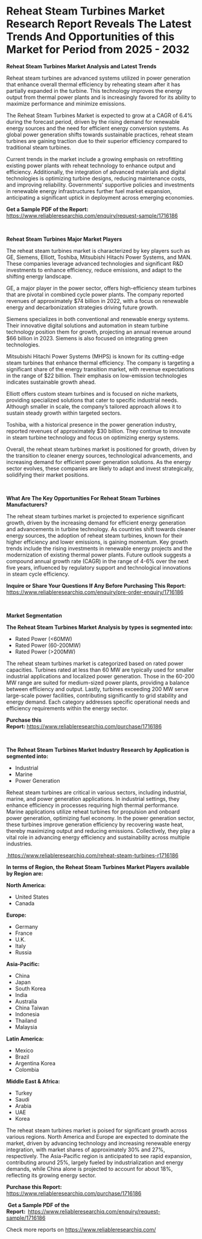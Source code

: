 <p><h1>Reheat Steam Turbines Market Research Report Reveals The Latest Trends And Opportunities of this Market for Period from 2025 - 2032</h1></p><p><strong>Reheat Steam Turbines Market Analysis and Latest Trends</strong></p>
<p><p>Reheat steam turbines are advanced systems utilized in power generation that enhance overall thermal efficiency by reheating steam after it has partially expanded in the turbine. This technology improves the energy output from thermal power plants and is increasingly favored for its ability to maximize performance and minimize emissions.</p><p>The Reheat Steam Turbines Market is expected to grow at a CAGR of 6.4% during the forecast period, driven by the rising demand for renewable energy sources and the need for efficient energy conversion systems. As global power generation shifts towards sustainable practices, reheat steam turbines are gaining traction due to their superior efficiency compared to traditional steam turbines. </p><p>Current trends in the market include a growing emphasis on retrofitting existing power plants with reheat technology to enhance output and efficiency. Additionally, the integration of advanced materials and digital technologies is optimizing turbine designs, reducing maintenance costs, and improving reliability. Governments' supportive policies and investments in renewable energy infrastructures further fuel market expansion, anticipating a significant uptick in deployment across emerging economies.</p></p>
<p><strong>Get a Sample PDF of the Report:&nbsp;</strong> <a href="https://www.reliableresearchiq.com/enquiry/request-sample/1716186?utm_campaign=2580&utm_medium=2&utm_source=Github&utm_content=ia&utm_term=28032025&utm_id=reheat-steam-turbines">https://www.reliableresearchiq.com/enquiry/request-sample/1716186</a></p>
<p>&nbsp;</p>
<p><strong>Reheat Steam Turbines Major Market Players</strong></p>
<p><p>The reheat steam turbines market is characterized by key players such as GE, Siemens, Elliott, Toshiba, Mitsubishi Hitachi Power Systems, and MAN. These companies leverage advanced technologies and significant R&D investments to enhance efficiency, reduce emissions, and adapt to the shifting energy landscape.</p><p>GE, a major player in the power sector, offers high-efficiency steam turbines that are pivotal in combined cycle power plants. The company reported revenues of approximately $74 billion in 2022, with a focus on renewable energy and decarbonization strategies driving future growth.</p><p>Siemens specializes in both conventional and renewable energy systems. Their innovative digital solutions and automation in steam turbine technology position them for growth, projecting an annual revenue around $66 billion in 2023. Siemens is also focused on integrating green technologies.</p><p>Mitsubishi Hitachi Power Systems (MHPS) is known for its cutting-edge steam turbines that enhance thermal efficiency. The company is targeting a significant share of the energy transition market, with revenue expectations in the range of $22 billion. Their emphasis on low-emission technologies indicates sustainable growth ahead.</p><p>Elliott offers custom steam turbines and is focused on niche markets, providing specialized solutions that cater to specific industrial needs. Although smaller in scale, the company’s tailored approach allows it to sustain steady growth within targeted sectors.</p><p>Toshiba, with a historical presence in the power generation industry, reported revenues of approximately $30 billion. They continue to innovate in steam turbine technology and focus on optimizing energy systems.</p><p>Overall, the reheat steam turbines market is positioned for growth, driven by the transition to cleaner energy sources, technological advancements, and increasing demand for efficient power generation solutions. As the energy sector evolves, these companies are likely to adapt and invest strategically, solidifying their market positions.</p></p>
<p>&nbsp;</p>
<p><strong>What Are The Key Opportunities For Reheat Steam Turbines Manufacturers?</strong></p>
<p><p>The reheat steam turbines market is projected to experience significant growth, driven by the increasing demand for efficient energy generation and advancements in turbine technology. As countries shift towards cleaner energy sources, the adoption of reheat steam turbines, known for their higher efficiency and lower emissions, is gaining momentum. Key growth trends include the rising investments in renewable energy projects and the modernization of existing thermal power plants. Future outlook suggests a compound annual growth rate (CAGR) in the range of 4-6% over the next five years, influenced by regulatory support and technological innovations in steam cycle efficiency.</p></p>
<p><strong>Inquire or Share Your Questions If Any Before Purchasing This Report:</strong> <a href="https://www.reliableresearchiq.com/enquiry/pre-order-enquiry/1716186?utm_campaign=2580&utm_medium=2&utm_source=Github&utm_content=ia&utm_term=28032025&utm_id=reheat-steam-turbines">https://www.reliableresearchiq.com/enquiry/pre-order-enquiry/1716186</a></p>
<p>&nbsp;</p>
<p><strong>Market Segmentation</strong></p>
<p><strong>The Reheat Steam Turbines Market Analysis by types is segmented into:</strong></p>
<p><ul><li>Rated Power (<60MW)</li><li>Rated Power (60-200MW)</li><li>Rated Power (>200MW)</li></ul></p>
<p><p>The reheat steam turbines market is categorized based on rated power capacities. Turbines rated at less than 60 MW are typically used for smaller industrial applications and localized power generation. Those in the 60-200 MW range are suited for medium-sized power plants, providing a balance between efficiency and output. Lastly, turbines exceeding 200 MW serve large-scale power facilities, contributing significantly to grid stability and energy demand. Each category addresses specific operational needs and efficiency requirements within the energy sector.</p></p>
<p><strong>Purchase this Report:&nbsp;</strong><a href="https://www.reliableresearchiq.com/purchase/1716186?utm_campaign=2580&utm_medium=2&utm_source=Github&utm_content=ia&utm_term=28032025&utm_id=reheat-steam-turbines">https://www.reliableresearchiq.com/purchase/1716186</a></p>
<p>&nbsp;</p>
<p><strong>The Reheat Steam Turbines Market Industry Research by Application is segmented into:</strong></p>
<p><ul><li>Industrial</li><li>Marine</li><li>Power Generation</li></ul></p>
<p><p>Reheat steam turbines are critical in various sectors, including industrial, marine, and power generation applications. In industrial settings, they enhance efficiency in processes requiring high thermal performance. Marine applications utilize reheat turbines for propulsion and onboard power generation, optimizing fuel economy. In the power generation sector, these turbines improve generation efficiency by recovering waste heat, thereby maximizing output and reducing emissions. Collectively, they play a vital role in advancing energy efficiency and sustainability across multiple industries.</p></p>
<p><a href="https://www.reliableresearchiq.com/reheat-steam-turbines-r1716186?utm_campaign=2580&utm_medium=2&utm_source=Github&utm_content=ia&utm_term=28032025&utm_id=reheat-steam-turbines">&nbsp;https://www.reliableresearchiq.com/reheat-steam-turbines-r1716186</a></p>
<p><strong>In terms of Region, the Reheat Steam Turbines Market Players available by Region are:</strong></p>
<p>
    <p> <strong> North America: </strong>
        <ul>
            <li>United States</li>
            <li>Canada</li>
        </ul>
        </p> 
    <p> <strong> Europe: </strong>
        <ul>
            <li>Germany</li>
            <li>France</li>
            <li>U.K.</li>
            <li>Italy</li>
            <li>Russia</li>
        </ul>
        </p> 
    <p> <strong> Asia-Pacific: </strong>
        <ul>
            <li>China</li>
            <li>Japan</li>
            <li>South Korea</li>
            <li>India</li>
            <li>Australia</li>
            <li>China Taiwan</li>
            <li>Indonesia</li>
            <li>Thailand</li>
            <li>Malaysia</li>
        </ul>
        </p> 
    <p> <strong> Latin America: </strong>
        <ul>
            <li>Mexico</li>
            <li>Brazil</li>
            <li>Argentina Korea</li>
            <li>Colombia</li>
        </ul>
        </p> 
    <p> <strong> Middle East & Africa: </strong>
        <ul>
            <li>Turkey</li>
            <li>Saudi</li>
            <li>Arabia</li>
            <li>UAE</li>
            <li>Korea</li>
        </ul>
    </p>
    </p>
<p><p>The reheat steam turbines market is poised for significant growth across various regions. North America and Europe are expected to dominate the market, driven by advancing technology and increasing renewable energy integration, with market shares of approximately 30% and 27%, respectively. The Asia-Pacific region is anticipated to see rapid expansion, contributing around 25%, largely fueled by industrialization and energy demands, while China alone is projected to account for about 18%, reflecting its growing energy sector.</p></p>
<p><strong>Purchase this Report: </strong><a href="https://www.reliableresearchiq.com/purchase/1716186?utm_campaign=2580&utm_medium=2&utm_source=Github&utm_content=ia&utm_term=28032025&utm_id=reheat-steam-turbines">https://www.reliableresearchiq.com/purchase/1716186</a></p>
<p>&nbsp;<strong>Get a Sample PDF of the Report:&nbsp;&nbsp;</strong><a href="https://www.reliableresearchiq.com/enquiry/request-sample/1716186?utm_campaign=2580&utm_medium=2&utm_source=Github&utm_content=ia&utm_term=28032025&utm_id=reheat-steam-turbines">https://www.reliableresearchiq.com/enquiry/request-sample/1716186</a></p>
<p><strong></strong></p>
<p>Check more reports on <a href="https://www.reliableresearchiq.com/?utm_campaign=2580&utm_medium=2&utm_source=Github&utm_content=ia&utm_term=28032025&utm_id=reheat-steam-turbines">https://www.reliableresearchiq.com/</a></p>